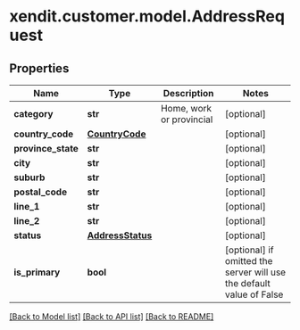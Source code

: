 # xendit.customer.model.AddressRequest


## Properties
| Name | Type | Description | Notes |
| ------------ | ------------- | ------------- | ------------- |
| **category** | **str** | Home, work or provincial | [optional]  |
| **country_code** | [**CountryCode**](CountryCode.md) |  | [optional]  |
| **province_state** | **str** |  | [optional]  |
| **city** | **str** |  | [optional]  |
| **suburb** | **str** |  | [optional]  |
| **postal_code** | **str** |  | [optional]  |
| **line_1** | **str** |  | [optional]  |
| **line_2** | **str** |  | [optional]  |
| **status** | [**AddressStatus**](AddressStatus.md) |  | [optional]  |
| **is_primary** | **bool** |  | [optional]  if omitted the server will use the default value of False |


[[Back to Model list]](../README.md#documentation-for-models) [[Back to API list]](../README.md#documentation-for-api-endpoints) [[Back to README]](../README.md)


